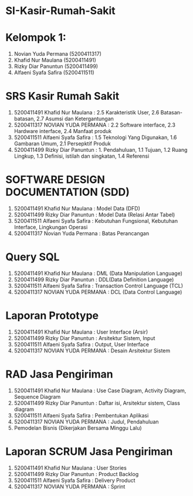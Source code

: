 # SI-Kasir-Rumah-Sakit
# Kelompok 1:
  1. Novian Yuda Permana (5200411317) 
  2. Khafid Nur Maulana (5200411491) 
  3. Rizky Diar Panuntun (5200411499) 
  4. Alfaeni Syafa Safira (5200411511)
# SRS Kasir Rumah Sakit
1. 5200411491 Khafid Nur Maulana : 2.5 Karakteristik User, 2.6 Batasan-batasan, 2.7 Asumsi dan Ketergantungan
2. 5200411317 NOVIAN YUDA PERMANA : 2.2 Software interface, 2.3 Hardware interface, 2.4 Manfaat produk
3. 5200411511 Alfaeni Syafa Safira : 1.5 Teknologi Yang Digunakan, 1.6 Gambaran Umum, 2.1 Persepktif Produk
4. 5200411499 Rizky Diar Panuntun : 1. Pendahuluan, 1.1 Tujuan, 1.2 Ruang Lingkup, 1.3 Definisi, istilah dan singkatan, 1.4 Referensi
# SOFTWARE DESIGN DOCUMENTATION (SDD)
1. 5200411491 Khafid Nur Maulana : Model Data (DFD)
2. 5200411499 Rizky Diar Panuntun : Model Data (Relasi Antar Tabel)
3. 5200411511 Alfaeni Syafa Safira : Kebutuhan Fungsional, Kebutuhan Interface, Lingkungan Operasi
4. 5200411317 Novian Yuda Permana : Batas Perancangan
# Query SQL
1. 5200411491 Khafid Nur Maulana : DML (Data Manipulation Language)
2. 5200411499 Rizky Diar Panuntun : DDL(Data Definition Language)
3. 5200411511 Alfaeni Syafa Safira : Transaction Control Language (TCL)
4. 5200411317 NOVIAN YUDA PERMANA : DCL (Data Control Language)
# Laporan Prototype
1. 5200411491 Khafid Nur Maulana : User Interface (Arsir)
2. 5200411499 Rizky Diar Panuntun : Arsitektur Sistem, Input
3. 5200411511 Alfaeni Syafa Safira : Output, User Interface
4. 5200411317 NOVIAN YUDA PERMANA : Desain Arsitektur Sistem
# RAD Jasa Pengiriman
1. 5200411491 Khafid Nur Maulana : Use Case Diagram, Activity Diagram, Sequence Diagram
2. 5200411499 Rizky Diar Panuntun : Daftar isi, Arsitektur sistem, Class diagram
3. 5200411511 Alfaeni Syafa Safira : Pembentukan Aplikasi
4. 5200411317 NOVIAN YUDA PERMANA : Judul, Pendahuluan
5. Pemodelan Bisnis (Dikerjakan Bersama Minggu Lalu)
# Laporan SCRUM Jasa Pengiriman
1. 5200411491 Khafid Nur Maulana : User Stories
2. 5200411499 Rizky Diar Panuntun : Product Backlog
3. 5200411511 Alfaeni Syafa Safira : Delivery Product
4. 5200411317 NOVIAN YUDA PERMANA : Sprint
